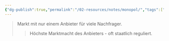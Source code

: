 ```yaml
---
{"dg-publish":true,"permalink":"/02-resources/notes/monopol/","tags":["markt/struktur"],"noteIcon":"","updated":"2025-08-26T16:48:33.000+02:00"}
---
```


>Markt mit nur einem Anbieter für viele Nachfrager.
>>Höchste Marktmacht des Anbieters - oft staatlich reguliert.